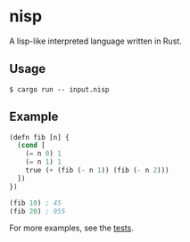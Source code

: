 # nisp

A lisp-like interpreted language written in Rust.

## Usage

```
$ cargo run -- input.nisp
```

## Example

```lisp
(defn fib [n] {
  (cond [
    (= n 0) 1
    (= n 1) 1
    true (+ (fib (- n 1)) (fib (- n 2)))
  ])
})

(fib 10) ; 45
(fib 20) ; 955
```

For more examples, see the [tests](https://github.com/composer/nisp/tree/master/tests).
